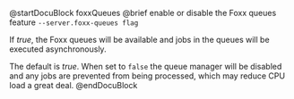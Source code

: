 
@startDocuBlock foxxQueues
@brief enable or disable the Foxx queues feature
`--server.foxx-queues flag`

If *true*, the Foxx queues will be available and jobs in the queues will
be executed asynchronously.

The default is *true*.
When set to `false` the queue manager will be disabled and any jobs
are prevented from being processed, which may reduce CPU load a great
deal.
@endDocuBlock

